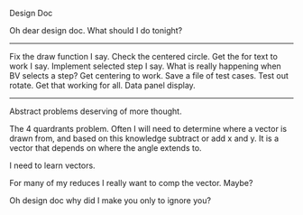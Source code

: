 Design Doc



Oh dear design doc. What should I do tonight?

--------------
Fix the draw function I say. Check the centered circle.
Get the for text to work I say.
Implement selected step I say. What is really happening when BV selects a step?
Get centering to work.
Save a file of test cases.
Test out rotate. Get that working for all.
Data panel display.





----------------


Abstract problems deserving of more thought.

The 4 quardrants problem. Often I will need to determine where a vector is drawn from, and based on this knowledge subtract or add x and y. It is a vector that depends on where the angle extends to.

I need to learn vectors.



For many of my reduces I really want to comp the vector. Maybe?


Oh design doc why did I make you only to ignore you?
